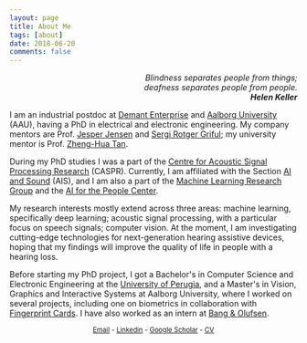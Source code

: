 ```yaml
---
layout: page
title: About Me
tags: [about]
date: 2018-06-20
comments: false
---
```




<p style="text-align: right"> <em>Blindness separates people from things;<br>deafness separates people from people.<br><strong>Helen Keller</strong></em> </p>


I am an industrial postdoc at [Demant Enterprise](https://www.demant.com) and [Aalborg University](https://www.en.aau.dk) (AAU), having a PhD in electrical and electronic engineering. My company mentors are Prof. [Jesper Jensen](https://vbn.aau.dk/en/persons/101379) and [Sergi Rotger Griful](https://www.eriksholm.com/about-us/employee-portraits/employee-page---sergi-rotger-griful); my university mentor is Prof. [Zheng-Hua Tan](https://vbn.aau.dk/en/persons/107665). 

During my PhD studies I was a part of the [Centre for Acoustic Signal Processing Research](http://caspr.es.aau.dk) (CASPR). Currently, I am affiliated with the Section [AI and Sound](https://www.es.aau.dk/sections-labs/AI+and+Sound/) (AIS), and I am also a part of the [Machine Learning Research Group](https://vbn.aau.dk/en/organisations/machine-learning) and the [AI for the People Center](https://vbn.aau.dk/en/organisations/ai-for-the-people).

My research interests mostly extend across three areas: machine learning, specifically deep learning; acoustic signal processing, with a particular focus on speech signals; computer vision. At the moment, I am investigating cutting-edge technologies for next-generation hearing assistive devices, hoping that my findings will improve the quality of life in people with a hearing loss.

Before starting my PhD project, I got a Bachelor's in Computer Science and Electronic Engineering at the [University of Perugia](https://www.unipg.it/en/), and a Master's in Vision, Graphics and Interactive Systems at Aalborg University, where I worked on several projects, including one on biometrics in collaboration with [Fingerprint Cards](https://www.fingerprints.com). I have also worked as an intern at [Bang & Olufsen](https://www.bang-olufsen.com/en).



<p style="text-align: center"> <sub> <a href="mailto:danmi@es.aau.dk">Email</a> - <a href="https://www.linkedin.com/in/danielmichelsanti/Linkedin" target="_blank" rel="noopener noreferrer">Linkedin</a> - <a href="https://scholar.google.com/citations?user=Rk4O2mEAAAAJ" target="_blank" rel="noopener noreferrer">Google Scholar</a> - <a href="{{ site.url }}/assets/img/MiDa_cv.pdf" target="_blank" rel="noopener noreferrer">CV</a><!-- - <a href="https://www.researchgate.net/profile/Daniel_Michelsanti">CV</a> - <a href="https://github.com/danmic">GitHub</a> - <a href="https://twitter.com/998match">Twitter</a> --></sub> </p>



